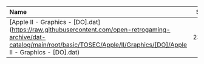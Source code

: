 |Name|Size|
|:---|---:|
|[Apple II - Graphics - [DO].dat](https://raw.githubusercontent.com/open-retrogaming-archive/dat-catalog/main/root/basic/TOSEC/Apple/II/Graphics/[DO]/Apple II - Graphics - [DO].dat)|2315|
